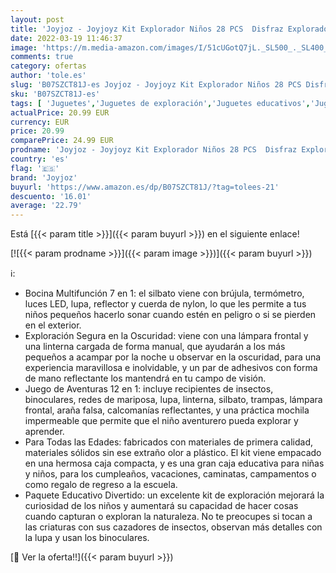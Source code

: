 ```yaml
---
layout: post
title: 'Joyjoz - Joyjoyz Kit Explorador Niños 28 PCS  Disfraz Explorador Niño para Chicos a Partir de 3 Años con Linterna Niños/Lupa Niños/Tarjeta de Insectos  Aire Libre/Camping/Senderismo  Regalos Navidad Niños'
date: 2022-03-19 11:46:37
image: 'https://m.media-amazon.com/images/I/51cUGotQ7jL._SL500_._SL400_.jpg'
comments: true
category: ofertas
author: 'tole.es'
slug: 'B07SZCT81J-es Joyjoz - Joyjoyz Kit Explorador Niños 28 PCS Disfraz...'
sku: 'B07SZCT81J-es'
tags: [ 'Juguetes','Juguetes de exploración','Juguetes educativos','Juguetes y juegos','joyjoz','navidad', ]
actualPrice: 20.99 EUR
currency: EUR
price: 20.99
comparePrice: 24.99 EUR
prodname: 'Joyjoz - Joyjoyz Kit Explorador Niños 28 PCS  Disfraz Explorador Niño para Chicos a Partir de 3 Años con Linterna Niños/Lupa Niños/Tarjeta de Insectos  Aire Libre/Camping/Senderismo  Regalos Navidad Niños'
country: 'es'
flag: '🇪🇸'
brand: 'Joyjoz'
buyurl: 'https://www.amazon.es/dp/B07SZCT81J/?tag=tolees-21'
descuento: '16.01'
average: '22.79'
---
```


Está [{{< param title >}}]({{< param buyurl >}}) en el siguiente enlace!

[![{{< param prodname >}}]({{< param image >}})]({{< param buyurl >}})

ℹ️:

- Bocina Multifunción 7 en 1: el silbato viene con brújula, termómetro, luces LED, lupa, reflector y cuerda de nylon, lo que les permite a tus niños pequeños hacerlo sonar cuando estén en peligro o si se pierden en el exterior.
- Exploración Segura en la Oscuridad: viene con una lámpara frontal y una linterna cargada de forma manual, que ayudarán a los más pequeños a acampar por la noche u observar en la oscuridad, para una experiencia maravillosa e inolvidable, y un par de adhesivos con forma de mano reflectante los mantendrá en tu campo de visión.
- Juego de Aventuras 12 en 1: incluye recipientes de insectos, binoculares, redes de mariposa, lupa, linterna, silbato, trampas, lámpara frontal, araña falsa, calcomanías reflectantes, y una práctica mochila impermeable que permite que el niño aventurero pueda explorar y aprender.
- Para Todas las Edades: fabricados con materiales de primera calidad, materiales sólidos sin ese extraño olor a plástico. El kit viene empacado en una hermosa caja compacta, y es una gran caja educativa para niñas y niños, para los cumpleaños, vacaciones, caminatas, campamentos o como regalo de regreso a la escuela.
- Paquete Educativo Divertido: un excelente kit de exploración mejorará la curiosidad de los niños y aumentará su capacidad de hacer cosas cuando capturan o exploran la naturaleza. No te preocupes si tocan a las criaturas con sus cazadores de insectos, observan más detalles con la lupa y usan los binoculares.

[🛒 Ver la oferta!!]({{< param buyurl >}})
